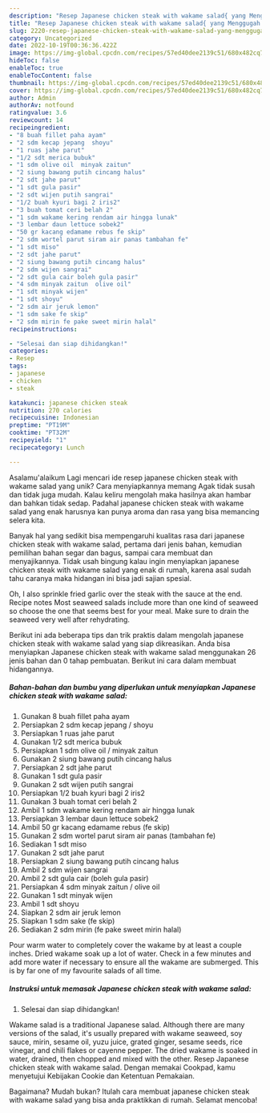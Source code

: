 ```yaml
---
description: "Resep Japanese chicken steak with wakame salad{ yang Menggugah Selera"
title: "Resep Japanese chicken steak with wakame salad{ yang Menggugah Selera"
slug: 2220-resep-japanese-chicken-steak-with-wakame-salad-yang-menggugah-selera
category: Uncategorized
date: 2022-10-19T00:36:36.422Z
image: https://img-global.cpcdn.com/recipes/57ed40dee2139c51/680x482cq70/japanese-chicken-steak-with-wakame-salad-foto-resep-utama.jpg
hideToc: false
enableToc: true
enableTocContent: false
thumbnail: https://img-global.cpcdn.com/recipes/57ed40dee2139c51/680x482cq70/japanese-chicken-steak-with-wakame-salad-foto-resep-utama.jpg
cover: https://img-global.cpcdn.com/recipes/57ed40dee2139c51/680x482cq70/japanese-chicken-steak-with-wakame-salad-foto-resep-utama.jpg
author: Admin
authorAv: notfound
ratingvalue: 3.6
reviewcount: 14
recipeingredient:
- "8 buah fillet paha ayam"
- "2 sdm kecap jepang  shoyu"
- "1 ruas jahe parut"
- "1/2 sdt merica bubuk"
- "1 sdm olive oil  minyak zaitun"
- "2 siung bawang putih cincang halus"
- "2 sdt jahe parut"
- "1 sdt gula pasir"
- "2 sdt wijen putih sangrai"
- "1/2 buah kyuri bagi 2 iris2"
- "3 buah tomat ceri belah 2"
- "1 sdm wakame kering rendam air hingga lunak"
- "3 lembar daun lettuce sobek2"
- "50 gr kacang edamame rebus fe skip"
- "2 sdm wortel parut siram air panas tambahan fe"
- "1 sdt miso"
- "2 sdt jahe parut"
- "2 siung bawang putih cincang halus"
- "2 sdm wijen sangrai"
- "2 sdt gula cair boleh gula pasir"
- "4 sdm minyak zaitun  olive oil"
- "1 sdt minyak wijen"
- "1 sdt shoyu"
- "2 sdm air jeruk lemon"
- "1 sdm sake fe skip"
- "2 sdm mirin fe pake sweet mirin halal"
recipeinstructions:

- "Selesai dan siap dihidangkan!"
categories:
- Resep
tags:
- japanese
- chicken
- steak

katakunci: japanese chicken steak 
nutrition: 270 calories
recipecuisine: Indonesian
preptime: "PT19M"
cooktime: "PT32M"
recipeyield: "1"
recipecategory: Lunch

---
```



Asalamu'alaikum Lagi mencari ide resep japanese chicken steak with wakame salad yang unik? Cara menyiapkannya memang Agak tidak susah dan tidak juga mudah. Kalau keliru mengolah maka hasilnya akan hambar dan bahkan tidak sedap. Padahal japanese chicken steak with wakame salad yang enak harusnya kan punya aroma dan rasa yang bisa memancing selera kita.


Banyak hal yang sedikit bisa mempengaruhi kualitas rasa dari japanese chicken steak with wakame salad, pertama dari jenis bahan, kemudian pemilihan bahan segar dan bagus, sampai cara membuat dan menyajikannya. Tidak usah bingung kalau ingin menyiapkan japanese chicken steak with wakame salad yang enak di rumah, karena asal sudah tahu caranya maka hidangan ini bisa jadi sajian spesial.

Oh, I also sprinkle fried garlic over the steak with the sauce at the end. Recipe notes Most seaweed salads include more than one kind of seaweed so choose the one that seems best for your meal. Make sure to drain the seaweed very well after rehydrating.


Berikut ini ada beberapa tips dan trik praktis dalam mengolah japanese chicken steak with wakame salad yang siap dikreasikan. Anda bisa menyiapkan Japanese chicken steak with wakame salad menggunakan 26 jenis bahan dan 0 tahap pembuatan. Berikut ini cara dalam membuat hidangannya.

<!--inarticleads1-->

##### Bahan-bahan dan bumbu yang diperlukan untuk menyiapkan Japanese chicken steak with wakame salad:

1. Gunakan 8 buah fillet paha ayam
1. Persiapkan 2 sdm kecap jepang / shoyu
1. Persiapkan 1 ruas jahe parut
1. Gunakan 1/2 sdt merica bubuk
1. Persiapkan 1 sdm olive oil / minyak zaitun
1. Gunakan 2 siung bawang putih cincang halus
1. Persiapkan 2 sdt jahe parut
1. Gunakan 1 sdt gula pasir
1. Gunakan 2 sdt wijen putih sangrai
1. Persiapkan 1/2 buah kyuri bagi 2 iris2
1. Gunakan 3 buah tomat ceri belah 2
1. Ambil 1 sdm wakame kering rendam air hingga lunak
1. Persiapkan 3 lembar daun lettuce sobek2
1. Ambil 50 gr kacang edamame rebus (fe skip)
1. Gunakan 2 sdm wortel parut siram air panas (tambahan fe)
1. Sediakan 1 sdt miso
1. Gunakan 2 sdt jahe parut
1. Persiapkan 2 siung bawang putih cincang halus
1. Ambil 2 sdm wijen sangrai
1. Ambil 2 sdt gula cair (boleh gula pasir)
1. Persiapkan 4 sdm minyak zaitun / olive oil
1. Gunakan 1 sdt minyak wijen
1. Ambil 1 sdt shoyu
1. Siapkan 2 sdm air jeruk lemon
1. Siapkan 1 sdm sake (fe skip)
1. Sediakan 2 sdm mirin (fe pake sweet mirin halal)


Pour warm water to completely cover the wakame by at least a couple inches. Dried wakame soak up a lot of water. Check in a few minutes and add more water if necessary to ensure all the wakame are submerged. This is by far one of my favourite salads of all time. 

<!--inarticleads2-->

##### Instruksi untuk memasak Japanese chicken steak with wakame salad:


1. Selesai dan siap dihidangkan!

Wakame salad is a traditional Japanese salad. Although there are many versions of the salad, it&#39;s usually prepared with wakame seaweed, soy sauce, mirin, sesame oil, yuzu juice, grated ginger, sesame seeds, rice vinegar, and chili flakes or cayenne pepper. The dried wakame is soaked in water, drained, then chopped and mixed with the other. Resep Japanese chicken steak with wakame salad. Dengan memakai Cookpad, kamu menyetujui Kebijakan Cookie dan Ketentuan Pemakaian. 

Bagaimana? Mudah bukan? Itulah cara membuat japanese chicken steak with wakame salad yang bisa anda praktikkan di rumah. Selamat mencoba!
